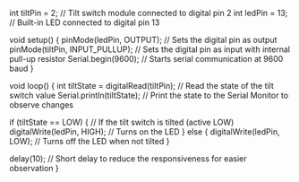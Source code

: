  int tiltPin = 2;             // Tilt switch module connected to digital pin 2
int ledPin = 13;             // Built-in LED connected to digital pin 13

void setup() {
  pinMode(ledPin, OUTPUT);   // Sets the digital pin as output
  pinMode(tiltPin, INPUT_PULLUP);   // Sets the digital pin as input with internal pull-up resistor
  Serial.begin(9600);        // Starts serial communication at 9600 baud
}

void loop() {
  int tiltState = digitalRead(tiltPin);  // Read the state of the tilt switch value
  Serial.println(tiltState);  // Print the state to the Serial Monitor to observe changes

  if (tiltState == LOW) {     // If the tilt switch is tilted (active LOW)
    digitalWrite(ledPin, HIGH);  // Turns on the LED
  } else {
    digitalWrite(ledPin, LOW);   // Turns off the LED when not tilted
  }

  delay(10);  // Short delay to reduce the responsiveness for easier observation
}
